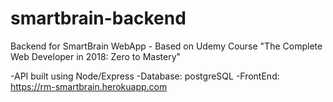 # smartbrain-backend
Backend for SmartBrain WebApp - Based on Udemy Course "The Complete Web Developer in 2018: Zero to Mastery"

-API built using Node/Express
-Database: postgreSQL
-FrontEnd: https://rm-smartbrain.herokuapp.com
